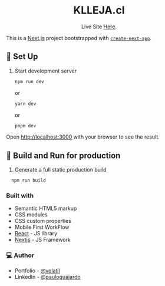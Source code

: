 <h1 align="center">KLLEJA.cl</h1>

<p align="center">Live Site <a href="https://klleja.vercel.app/">Here</a>.</p>

This is a [Next.js](https://nextjs.org/) project bootstrapped with [`create-next-app`](https://github.com/vercel/next.js/tree/canary/packages/create-next-app).

## 👾 Set Up

1. Start development server

	```sh
	npm run dev
	```
	or
	```sh
	yarn dev
	```
	or
	```sh
	pnpm dev
	```

Open [http://localhost:3000](http://localhost:3000) with your browser to see the result.

## 👾 Build and Run for production
1. Generate a full static production build

 ```sh
   npm run build
   ```

### Built with

- Semantic HTML5 markup
- CSS modules
- CSS custom properties
- Mobile First WorkFlow
- [React](https://reactjs.org/) - JS library
- [Nextjs](https://nextjs.org/) - JS Framework

### 💻 Author

- Portfolio - [@volatil](https://volatil.cl/)
- LinkedIn - [@pauloguajardo](https://www.linkedin.com/in/pauloguajardo/)
